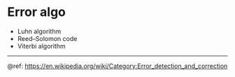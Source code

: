 # Error algo
- Luhn algorithm
- Reed–Solomon code
- Viterbi algorithm

---
@ref: https://en.wikipedia.org/wiki/Category:Error_detection_and_correction
